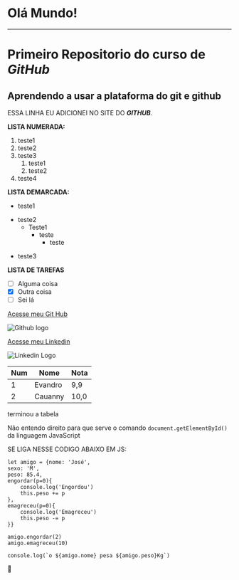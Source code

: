 # Olá Mundo!
---
# Primeiro Repositorio do curso de **_GitHub_**

## Aprendendo a usar a plataforma do git e github

 ESSA LINHA EU ADICIONEI NO SITE DO **_GITHUB_**.

**LISTA NUMERADA:**

1. teste1
2. teste2
3. teste3
   1. teste1
   2. teste2 
1. teste4

**LISTA DEMARCADA:**

* teste1
- teste2
   * Teste1
      * teste
         * teste
* teste3

**LISTA DE TAREFAS**

- [ ] Alguma coisa
- [X] Outra coisa
- [ ] Sei lá

[Acesse meu Git Hub](https://github.com/EvandroLimaBarbosa)

![Github logo](https://user-images.githubusercontent.com/96010876/148047899-3dcc37d1-dcd4-4616-bc6c-ddc2ebde5939.png)

[Acesse meu Linkedin](https://www.linkedin.com/in/evandro-lima/)

![Linkedin Logo](https://user-images.githubusercontent.com/96010876/148048102-3e88271f-fdea-44aa-820e-d1bfdceff2ce.png)

Num | Nome | Nota
---|---|---
1|Evandro|9,9
2|Cauanny|10,0

terminou a tabela

Não entendo direito para que serve o comando `document.getElementById()` da linguagem JavaScript 

SE LIGA NESSE CODIGO ABAIXO EM JS: 

````
let amigo = {nome: 'José', 
sexo: 'M', 
peso: 85.4,
engordar(p=0){
    console.log('Engordou')
    this.peso += p
},
emagreceu(p=0){
    console.log('Emagreceu')
    this.peso -= p
}}

amigo.engordar(2)
amigo.emagreceu(10)

console.log(`o ${amigo.nome} pesa ${amigo.peso}Kg`)
````

🖖
